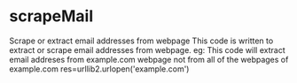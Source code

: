 scrapeMail
==========

Scrape or extract email addresses from webpage
This code is written to extract or scrape email addresses from webpage.
eg:
This code will extract email addreses from example.com webpage not from all of the webpages of example.com
res=urllib2.urlopen('example.com')
